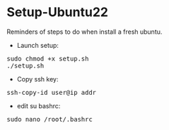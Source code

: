 # Setup-Ubuntu22

Reminders of steps to do when install a fresh ubuntu.

+ Launch setup:
<pre>sudo chmod +x setup.sh
./setup.sh</pre>

+ Copy ssh key:
<pre>ssh-copy-id user@ip_addr </pre>

+ edit su bashrc:
<pre>sudo nano /root/.bashrc</pre>
